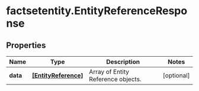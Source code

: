 # factsetentity.EntityReferenceResponse

## Properties

Name | Type | Description | Notes
------------ | ------------- | ------------- | -------------
**data** | [**[EntityReference]**](EntityReference.md) | Array of Entity Reference objects. | [optional] 


